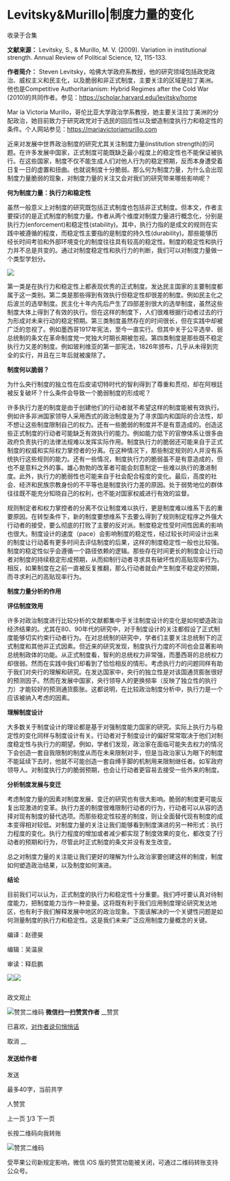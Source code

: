 # Levitsky&Murillo|制度力量的变化


收录于合集

**文献来源：** Levitsky, S., & Murillo, M. V. (2009). Variation in institutional
strength. Annual Review of Political Science, 12, 115-133.

  

 **作者简介：** Steven
Levitsky，哈佛大学政府系教授，他的研究领域包括政党政治、威权主义和民主化，以及脆弱和非正式制度，主要关注的区域是拉丁美洲。
他也是Competitive Authoritarianism: Hybrid Regimes after the Cold War
(2010)的共同作者。参见：https://scholar.harvard.edu/levitsky/home

  

Mar ́ıa Victoria
Murillo，哥伦比亚大学政治学系教授，她主要关注拉丁美洲的分配政治，她目前致力于研究政党对于选民的回应性以及塑造制度执行力和稳定性的条件。个人网站参见：https://mariavictoriamurillo.com

  

  

近来对发展中世界政治制度的研究尤其关注制度力量(institution
strength)的问题。在许多发展中国家，正式制度可能既缺乏最小程度上的稳定性也不能保证被执行。在这些国家，制度不仅不能生成人们对他人行为的稳定预期，反而本身遭受着日复一日的虚置和扭曲。也就说制度十分脆弱。那么何为制度力量，为什么会出现制度力量脆弱的现象，对制度力量的关注又会对我们的研究带来哪些影响呢？

  

 **何为制度力量：执行力和稳定性**

  

虽然一般意义上对制度的研究既包括正式制度也包括非正式制度。但本文，作者主要探讨的是正式制度的制度力量。作者从两个维度对制度力量进行概念化，分别是执行力(enforcement)和稳定性(stability)。其中，执行力指的是成文的规则在实践中被遵循的程度，而稳定性主要指的是制度的持久性(durability)。那些能够历经长时间考验和外部环境变化的制度往往具有较高的稳定性。制度的稳定性和执行力并不总是共变的。通过对制度稳定性和执行力的判断，我们可以对制度力量做一个类型学划分。

  

![](/images/474/2.jpeg)

  

第一类是在执行力和稳定性上都表现优秀的正式制度。发达民主国家的主要制度都属于这一类别。第二类是那些得到有效执行但稳定性却很差的制度。例如民主化之后波兰的选举制度。民主化十年内先后产生了四部差别很大的选举制度，虽然这些制度大体上得到了有效的执行。但在这样的制度下，人们很难根据行动者过去的行为形成对未来行动的稳定预期。第三类制度虽然存在的时间很长，但在实践中却被广泛的忽视了。例如墨西哥1917年宪法，至今一直实行。但其中关于公平选举、弱总统制的条文在革命制度党一党独大时期长期被忽视。第四类制度是那些既不稳定执行力又差的制度。例如玻利维亚的第一部宪法，1826年颁布，几乎从未得到完全的实行，并且在三年后就被废除了。  

  

 **制度何以脆弱？**

  

为什么央行制度的独立性在后皮诺切特时代的智利得到了尊重和贯彻，却在阿根廷被反复破坏？什么条件会导致一个脆弱制度的形成呢？

  

许多执行力差的制度是由于创建他们的行动者就不希望这样的制度能被有效执行。例如许多非洲国家领导人采用西式的政治制度是为了寻求国内和国际的合法性，却不想让这些制度限制自己的权力。还有一些脆弱的制度并不是有意造成的。创造这些正式制度的行动者可能缺乏有效执行的能力。例如能力低下的官僚体系让很多由政府负责执行的法律法规难以发挥实际作用。制度执行力的脆弱还可能来自于正式制度的权威和实际权力掌控者的分离。在这种情况下，那些制定规则的人并没有系统执行这些规则的能力。还有一些情况，制度执行力的脆弱虽不是有意造成的，但也不是意料之外的事。雄心勃勃的改革者可能会刻意制定一些难以执行的激进制度。此外，执行力的脆弱性也可能来自于社会配合程度的变化。最后，高度的社会、经济和民族宗教身份的不平等也是制度执行力差的原因。处于弱势地位的群体往往既不能充分知晓自己的权利，也不能对国家权威进行有效的监督。

  

规则制定者和权力掌控者的分离不仅让制度难以执行，更是制度难以维系下去的重要原因。在转型条件下，新的制度要想维系下去要么得到了规则制定程序之外强大行动者的接受，要么彻底的打败了主要的反对派。制度稳定性受时间性因素的影响也很大。制度设计的速度（pace）会影响制度的稳定性，经过较长时间设计出来的制度让行动着有更多时间去评估制度的后果，这样的制度稳定性一般也比较强。制度的稳定性似乎会遵循一个路径依赖的逻辑。那些存在时间更长的制度会让行动者对制度的持续稳定形成预期，从而抑制行动者寻求具有破坏性的高贴现率行为。相反，如果制度在之前一直被反复推翻，那么行动者就会产生制度不稳定的预期，而寻求利己的高贴现率行为。

  

 **制度力量分析的作用**

  

 **评估制度效用**

  

许多对政治制度进行比较分析的文献都集中于关注制度设计的变化是如何塑造政治经济结果的。尤其在80、90年代的研究中，对于制度设计的关注都假设了正式制度能够切实约束行动者行为。在对总统制的研究中，学者们主要关注总统制下的正式制度和其他非正式因素。但近来的研究发现，制度执行力度的不同也会显著影响总统制政体的功能。从正式制度看，智利的总统权力非常强，而墨西哥的总统权力却很弱。然而在实践中我们却看到了恰恰相反的情形。考虑执行力的问题同样有助于我们对央行的理解和研究。在发达国家中，央行的独立性是对该国通货膨胀很好的预测因子。然而在发展中国家，央行领导人的更换频率（反映了独立性的执行力）才能较好的预测通货膨胀。这都说明，在比较政治制度分析中，执行力是一个应该被纳入考虑的因素。

  

 **理解制度设计**

  

大多数关于制度设计的理论都是基于对强制度能力国家的研究。实际上执行力与稳定性的变化同样与制度设计有关。行动者对于制度设计的偏好常常取决于他们对制度稳定性与执行力的期望。例如，学者们发现，政治家在面临可能失去权力的情况下会创造一套自我限制的制度从而在未来限制对手，但是当政治家认为眼下的制度不能延续下去时，他就不可能创造一套自缚手脚的机制用来限制继任者。如军政府领导人。对制度执行力的脆弱预期，也会让行动者更容易去接受一些外来的制度。

  

 **分析制度发展与变迁**

  

考虑制度力量的因素对制度发展、变迁的研究也有很大影响。脆弱的制度更可能反复出现激进的变革。执行力差的制度很难限制行动者的行为，行动者可以从容的选择对现有制度的替代选项。而那些稳定性较差的制度，则让全面替代现有制度的成本变得相对较低。对制度力量的关注让我们能够看到制度演进的另一种形式：执行力程度的变化。执行力程度的增加或者减少都实现了制度效果的变化，都改变了行动者的预期和行为，尽管此时正式制度的条文并没有发生改变。

  

总之对制度力量的关注能让我们更好的理解为什么政治家要创建这样的制度，制度如何塑造政治结果，以及制度如何演进。

  

 **结论**

  

目前我们可以认为，正式制度的执行力和稳定性十分重要。我们呼吁要认真对待制度能力，把制度能力当作一种变量。这将既有利于我们应用制度理论研究发达地区，也有利于我们解释发展中地区的政治现象。下面该解决的一个关键性问题是如何测量制度的执行力和稳定性。这是我们未来广泛应用制度力量概念的关键。

  

  

编译：赵德昊

编辑：吴温泉

审读：释启鹏

![](/images/474/3.jpeg)![](/images/474/4.jpeg)

  

![]()

政文观止

![赞赏二维码]() **微信扫一扫赞赏作者** __赞赏

已喜欢，[对作者说句悄悄话](javascript:;)

取消 __

#### 发送给作者

发送

最多40字，当前共字

[](javascript:;) 人赞赏

上一页 [1](javascript:;)/3 下一页

长按二维码向我转账

![赞赏二维码]()

受苹果公司新规定影响，微信 iOS 版的赞赏功能被关闭，可通过二维码转账支持公众号。

